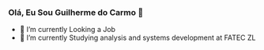 ### Olá, Eu Sou Guilherme do Carmo  👋

- 🔭 I’m currently Looking a Job
- 🌱 I’m currently Studying analysis and systems development at FATEC ZL
  
